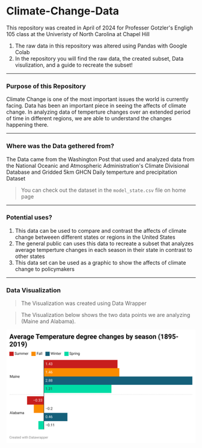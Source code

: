# Climate-Change-Data
This repository was created in April of 2024 for Professer Gotzler's Engligh 105 class at the Univeristy of North Carolina at Chapel Hill

1. The raw data in this repository was altered using Pandas with Google Colab
2. In the repository you will find the raw data, the created subset,  Data visulization, and a guide to recreate the subset!

---------

### Purpose of this Repository
Climate Change is one of the most important issues the world is currently facing. Data has been an important piece in seeing the affects of climate change. In analyzing data of temperture changes over an extended period of time in different regions, we are able to understand the changes happening there. 

----------

### Where was the Data gethered from? 
The Data came from the Washington Post that used and analyzed data from the National Oceanic and Atmospheric Administration's Climate Divisional Database and Gridded 5km GHCN Daily temperture and precipitation Dataset

>You can check out the dataset in the `model_state.csv` file on home page

----------
### Potential uses?
1. This data can be used to compare and contrast the affects of climate change betweeen different states or regions in the United States
2. The general public can uses this data to recreate a subset that analyzes average temperture changes in each season in their state in contrast to other states
3. This data set can be used as a graphic to show the affects of climate change to policymakers 

-----------
### Data Visualization
>The Visualization was created using Data Wrapper

>The Visualization below shows the two data points we are analyzing (Maine and Alabama).

![data-viz](/ARHFt-average-temperature-degree-changes-by-season-1895-2019-.png)





